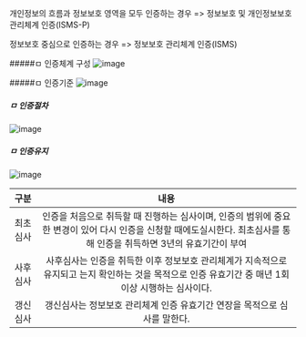 개인정보의 흐름과 정보보호 영역을 모두 인증하는 경우
=> 정보보호 및 개인정보보호 관리체계 인증(ISMS-P)

정보보호 중심으로 인증하는 경우
=> 정보보호 관리체계 인증(ISMS)


#####ㅁ 인증체계 구성
![image](https://user-images.githubusercontent.com/62640332/136648765-bf18ce73-b60f-4bf0-84fb-1d4405ed9b4c.png)

#####ㅁ 인증기준
![image](https://user-images.githubusercontent.com/62640332/136648803-4ea2cc32-ce19-492b-8475-9121858d4a87.png)

##### ㅁ 인증절차
![image](https://user-images.githubusercontent.com/62640332/136648856-a6e1122a-1899-4250-8042-99d739268a58.png)

##### ㅁ 인증유지
![image](https://user-images.githubusercontent.com/62640332/136648872-bc8b9ca4-8536-4112-ae32-5d32004136c3.png)

|구분|내용|
|:---:|:---:|
|최초심사|인증을 처음으로 취득할 때 진행하는 심사이며, 인증의 범위에 중요한 변경이 있어 다시 인증을 신청할 때에도실시한다. 최초심사를 통해 인증을 취득하면 3년의 유효기간이 부여|
|사후심사|사후심사는 인증을 취득한 이후 정보보호 관리체계가 지속적으로 유지되고 는지 확인하는 것을 목적으로 인증 유효기간 중 매년 1회 이상 시행하는 심사이다.|
|갱신심사|갱신심사는 정보보호 관리체계 인증 유효기간 연장을 목적으로 심사를 말한다.|